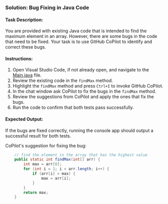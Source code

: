 ### Solution: Bug Fixing in Java Code

#### Task Description:
You are provided with existing Java code that is intended to find the maximum element in an array. However, there are some bugs in the code that need to be fixed. Your task is to use GitHub CoPilot to identify and correct these bugs.

#### Instructions:
1. Open Visual Studio Code, if not already open, and navigate to the [Main.java](MaxElementFinder\src\Main.java) file.
2. Review the existing code in the `findMax` method.
3. Highlight the `findMax` method and press `Ctrl+I` to invoke GitHub CoPilot.
4. In the chat window ask CoPilot to fix the bugs in the `findMax` method.
5. Review the suggestions from CoPilot and apply the ones that fix the bugs.
6. Run the code to confirm that both tests pass successfully.

#### Expected Output:
If the bugs are fixed correctly, running the console app should output a successful result for both tests.

CoPilot's suggestion for fixing the bug:
```Java
    // find the element in the array that has the highest value
    public static int findMax(int[] arr) {
        int max = arr[0];
        for (int i = 1; i < arr.length; i++) {
            if (arr[i] > max) {
                max = arr[i];
            }
        }
        return max;
    }
```